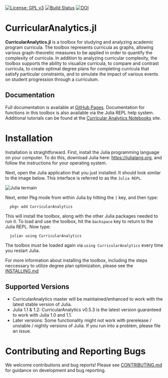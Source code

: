 
[![License: GPL v3](https://img.shields.io/badge/License-GPL%20v3-blue.svg)](https://www.gnu.org/licenses/gpl-3.0)
[![Build Status](https://travis-ci.org/CurricularAnalytics/CurricularAnalytics.jl.svg?branch=master)](https://travis-ci.org/CurricularAnalytics/CurricularAnalytics.jl)
[![DOI](https://zenodo.org/badge/147096983.svg)](https://zenodo.org/badge/latestdoi/147096983)

# CurricularAnalytics.jl
**CurricularAnalytics.jl** is a toolbox for studying and analyzing academic program curricula.  The toolbox represents curricula as graphs, allowing various graph-theoretic measures to be applied in order to quantify the complexity of curricula. In addition to analyzing curricular complexity, the toolbox supports the ability to visualize curricula, to compare and contrast curricula, to create optimal degree plans for completing curricula that satisfy particular constraints, and to simulate the impact of various events on student progression through a curriculum. 

## Documentation
Full documentation is available at [GitHub Pages](https://curricularanalytics.github.io/CurricularAnalytics.jl/latest/).
Documentation for functions in this toolbox is also available via the Julia REPL help system.
Additional tutorials can be found at the [Curricular Analytics Notebooks](https://github.com/CurricularAnalytics/CA-Notebooks) site.

# Installation

Installation is straightforward.  First, install the Julia programming language on your computer.  To do this, download Julia here: https://julialang.org, and follow the instructions for your operating system.

Next, open the Julia application that you just installed. It should look similar to the image below. This interface is referred to as the `Julia REPL`.

![Julia termain](https://s3.amazonaws.com/curricularanalytics.jl/julia-command-line.png)

Next, enter Pkg mode from within Julia by hitting the `]` key, and then type:
```julia-repl
  pkg> add CurricularAnalytics
```
This will install the toolbox, along with the other Julia packages needed to run it. To load and use the toolbox, hit the `backspace` key to return to the Julia REPL. Now type:
```julia-repl
  julia> using CurricularAnalytics
```
The toolbox must be loaded again via `using CurricularAnalytics` every time you restart Julia.

For more information about installing the toolbox, including the steps neccessary to utilize degree plan optimization, please see the [INSTALLING.md](https://curricularanalytics.github.io/CurricularAnalytics.jl/latest/install.html)

## Supported Versions
* CurricularAnalytics master will be maintained/enhanced to work with the latest stable version of Julia.
* Julia 1.1 & 1.2: CurricularAnalytics v0.5.3 is the latest version guaranteed to work with Julia 1.0 and 1.1.
* Later versions: Some functionality might not work with prerelease / unstable / nightly versions of Julia. If you run into a problem, please file an issue.

# Contributing and Reporting Bugs
We welcome contributions and bug reports! Please see [CONTRIBUTING.md](https://github.com/CurricularAnalytics/git/master/CONTRIBUTING.md)
for guidance on development and bug reporting.

